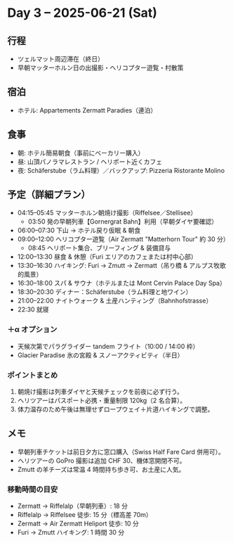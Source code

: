 # Day 3 – 2025-06-21 (Sat)

## 行程
- ツェルマット周辺滞在（終日）
- 早朝マッターホルン日の出撮影・ヘリコプター遊覧・村散策

## 宿泊
- ホテル: Appartements Zermatt Paradies（連泊）

## 食事
- 朝: ホテル簡易朝食（事前にベーカリー購入）
- 昼: 山頂パノラマレストラン / ヘリポート近くカフェ
- 夜: Schäferstube（ラム料理）／バックアップ: Pizzeria Ristorante Molino

## 予定（詳細プラン）
- 04:15–05:45 マッターホルン朝焼け撮影（Riffelsee／Stellisee）
  - 03:50 発の早朝列車【Gornergrat Bahn】利用（早朝ダイヤ要確認）
- 06:00–07:30 下山 → ホテル戻り仮眠 & 朝食
- 09:00–12:00 ヘリコプター遊覧（Air Zermatt "Matterhorn Tour" 約 30 分）
  - 08:45 ヘリポート集合、ブリーフィング & 装備貸与
- 12:00–13:30 昼食 & 休憩（Furi エリアのカフェまたは村中心部）
- 13:30–16:30 ハイキング: Furi → Zmutt → Zermatt（吊り橋 & アルプス牧歌的風景）
- 16:30–18:00 スパ & サウナ（ホテルまたは Mont Cervin Palace Day Spa）
- 18:30–20:30 ディナー：Schäferstube（ラム料理と地ワイン）
- 21:00–22:00 ナイトウォーク & 土産ハンティング（Bahnhofstrasse）
- 22:30 就寝

### ＋α オプション
- 天候次第でパラグライダー tandem フライト（10:00 / 14:00 枠）
- Glacier Paradise 氷の宮殿 & スノーアクティビティ（半日）

### ポイントまとめ
1. 朝焼け撮影は列車ダイヤと天候チェックを前夜に必ず行う。
2. ヘリツアーはパスポート必携・重量制限 120kg（2 名合算）。
3. 体力温存のため午後は無理せずロープウェイ＋片道ハイキングで調整。

## メモ
- 早朝列車チケットは前日夕方に窓口購入（Swiss Half Fare Card 併用可）。
- ヘリツアーの GoPro 撮影は追加 CHF 30、機体窓開閉不可。
- Zmutt の羊チーズは常温 4 時間持ち歩き可、お土産に人気。

### 移動時間の目安
- Zermatt → Riffelalp（早朝列車）: 18 分
- Riffelalp → Riffelsee 徒歩: 15 分（標高差 70m）
- Zermatt → Air Zermatt Heliport 徒歩: 10 分
- Furi → Zmutt ハイキング: 1 時間 30 分 